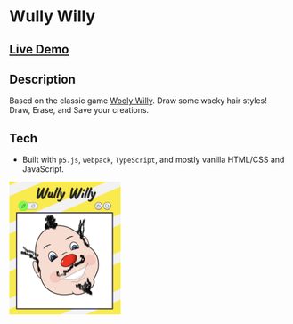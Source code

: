 # Wully Willy
## [Live Demo](https://k3vnb.github.io/wullywilly)

## Description
Based on the classic game [Wooly Willy](https://www.google.com/search?q=wooly+willy).  Draw some wacky hair styles!  Draw, Erase, and Save your creations.

## Tech
- Built with `p5.js`, `webpack`, `TypeScript`, and mostly vanilla HTML/CSS and JavaScript. 



<img src="ww_screenshot.png" alt="screenshot" width="200"/>

